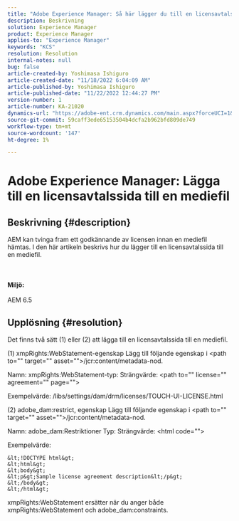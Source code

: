 ```yaml
---
title: "Adobe Experience Manager: Så här lägger du till en licensavtalssida till en mediefil"
description: Beskrivning
solution: Experience Manager
product: Experience Manager
applies-to: "Experience Manager"
keywords: "KCS"
resolution: Resolution
internal-notes: null
bug: false
article-created-by: Yoshimasa Ishiguro
article-created-date: "11/18/2022 6:04:09 AM"
article-published-by: Yoshimasa Ishiguro
article-published-date: "11/22/2022 12:44:27 PM"
version-number: 1
article-number: KA-21020
dynamics-url: "https://adobe-ent.crm.dynamics.com/main.aspx?forceUCI=1&pagetype=entityrecord&etn=knowledgearticle&id=fd1aefcc-0667-ed11-9561-6045bd006239"
source-git-commit: 59caff3ede65153504b4dcfa2b962bfd809de749
workflow-type: tm+mt
source-wordcount: '147'
ht-degree: 1%

---
```


# Adobe Experience Manager: Lägga till en licensavtalssida till en mediefil

## Beskrivning {#description}

AEM kan tvinga fram ett godkännande av licensen innan en mediefil hämtas. I den här artikeln beskrivs hur du lägger till en licensavtalssida till en mediefil.<br><br> <br><br><b>Miljö:</b><br><br>AEM 6.5

## Upplösning {#resolution}


Det finns två sätt (1) eller (2) att lägga till en licensavtalssida till en mediefil.

(1) xmpRights:WebStatement-egenskap Lägg till följande egenskap i &lt;path to=&quot;&quot; target=&quot;&quot; asset=&quot;&quot;>/jcr:content/metadata-nod.

Namn: xmpRights:WebStatement-typ: Strängvärde: &lt;path to=&quot;&quot; license=&quot;&quot; agreement=&quot;&quot; page=&quot;&quot;>

Exempelvärde: /libs/settings/dam/drm/licenses/TOUCH-UI-LICENSE.html

(2) adobe_dam:restrict, egenskap Lägg till följande egenskap i &lt;path to=&quot;&quot; target=&quot;&quot; asset=&quot;&quot;>/jcr:content/metadata-nod.

Namn: adobe_dam:Restriktioner Typ: Strängvärde: &lt;html code=&quot;&quot;>

Exempelvärde:






```
&lt;!DOCTYPE html&gt;
&lt;html&gt;
&lt;body&gt;
&lt;p&gt;Sample license agreement description&lt;/p&gt;
&lt;/body&gt;
&lt;/html&gt;
```




xmpRights:WebStatement ersätter när du anger både xmpRights:WebStatement och adobe_dam:constraints.
